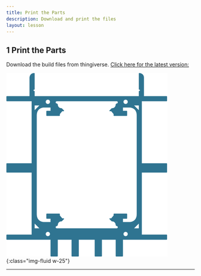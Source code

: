 ```yaml
---
title: Print the Parts
description: Download and print the files
layout: lesson 
---
```


## 1 Print the Parts

Download the build files from thingiverse. [Click here for the latest version:](https://www.thingiverse.com/thing:2755973)

![Page 1](assets/instruction01.png){:class="img-fluid w-25"}

---

